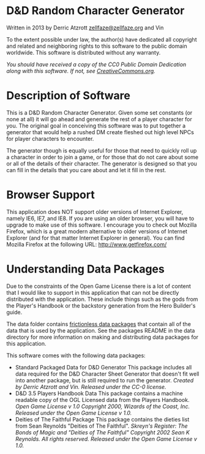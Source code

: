 D&D Random Character Generator
====================
Written in 2013 by Derric Atzrott <zellfaze@zellfaze.org> and Vin

To the extent possible under law, the author(s) have dedicated all copyright
and related and neighboring rights to this software to the public domain
worldwide. This software is distributed without any warranty. 

_You should have received a copy of the CC0 Public Domain Dedication along with
this software. If not, see [CreativeCommons.org][1]._

Description of Software
====================
This is a D&D Random Character Generator.  Given some set constants (or none at
all) it will go ahead and generate the rest of a player character for you.  The
original goal in conceiving this software was to put together a generator that
would help a rushed DM create fleshed out high level NPCs for player characters
to encounter.

The generator though is equally useful for those that need to quickly roll up a
character in order to join a game, or for those that do not care about some or
all of the details of their character.  The generator is designed so that you
can fill in the details that you care about and let it fill in the rest.

Browser Support
====================
This application does NOT support older versions of Internet Explorer, namely
IE6, IE7, and IE8.  If you are using an older browser, you will have to upgrade
to make use of this software.  I encourage you to check out Mozilla Firefox,
which is a great modern alternative to older versions of Internet Explorer (and
for that matter Internet Explorer in general).  You can find Mozilla Firefox at
the following URL:
  http://www.getfirefox.com/

Understanding Data Packages
====================
Due to the constraints of the Open Game License there is a lot of content that
I would like to support in this application that can not be directly distributed
with the application.  These include things such as the gods from the Player's
Handbook or the backstory generation from the Hero Builder's guide.

The data folder contains [frictionless data packages][2] that contain all of the
data that is used by the application.  See the packages README in the data
directory for more information on making and distributing data packages for this
application.

This software comes with the following data packages:
* Standard Packaged Data for D&D Generator
    This package includes all data required for the D&D Character Sheet
    Generator that doesn't fit well into another package, but is still required
    to run the generator. _Created by Derric Atzrott and Vin. Released under the
    CC-0 license._
* D&D 3.5 Players Handbook Data
    This package contains a machine readable copy of the OGL Licensed data from
    the Players Handbook. _Open Game License v 1.0 Copyright 2000, Wizards of
    the Coast, Inc. Released under the Open Game License v 1.0._
* Deities of The Faithful Package
    This package contains the dieties list from Sean Reynolds "Deities of
    The Faithful". _Skreyn's Register: The Bonds of Magic and "Deities of The
    Faithful" Copyright 2002 Sean K Reynolds. All rights reserved. Released
    under the Open Game License v 1.0._
    
[1]: http://creativecommons.org/publicdomain/zero/1.0/    "CreativeCommons.org"
[2]: http://dataprotocols.org/data-packages/    "Frictionless Data Package"
